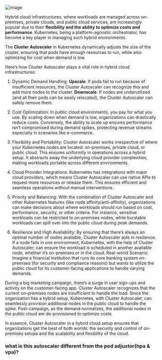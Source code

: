 ![image](https://github.com/fjing1/Kubernetes/assets/32583955/781f8db9-1dc8-479e-8a6b-0227964bf8aa)

Hybrid cloud infrastructures, where workloads are managed across on-premises, private clouds, and public cloud services, are increasingly popular due to their **flexibility and the ability to optimize costs and performance**. Kubernetes, being a platform-agnostic orchestrator, has become a key player in managing such hybrid environments.


The 𝐂𝐥𝐮𝐬𝐭𝐞𝐫 𝐀𝐮𝐭𝐨𝐬𝐜𝐚𝐥𝐞𝐫 in Kubernetes dynamically adjusts the size of the cluster, ensuring that pods have enough resources to run, while also optimizing for cost when demand is low.


Here’s how Cluster Autoscaler plays a vital role in hybrid cloud infrastructures:


1. Dynamic Demand Handling:
𝐔𝐩𝐬𝐜𝐚𝐥𝐞: If pods fail to run because of insufficient resources, the Cluster Autoscaler can recognize this and add more nodes to the cluster.
𝐃𝐨𝐰𝐧𝐬𝐜𝐚𝐥𝐞: If nodes are underutilized (and all their pods can be easily relocated), the Cluster Autoscaler can safely remove them.


2. Cost Optimization:
In public cloud environments, you pay for what you use. By scaling down when demand is low, organizations can drastically reduce costs.
Conversely, the ability to scale up ensures performance isn’t compromised during demand spikes, protecting revenue streams especially in scenarios like e-commerce.

3. Flexibility and Portability:
Cluster Autoscaler works irrespective of where your Kubernetes nodes are located: on-premises, private cloud, or public cloud. This ensures uniformity in operations across a hybrid setup.
It abstracts away the underlying cloud provider complexities, making workloads portable across different environments.

4. Cloud Provider Integrations:
Kubernetes has integrations with major cloud providers, which means Cluster Autoscaler can use native APIs to request more resources or release them.
This ensures efficient and seamless operations without manual interventions.

5. Priority and Balancing:
With the combination of Cluster Autoscaler and other Kubernetes features (like node affinity/anti-affinity), organizations can make decisions about where workloads should run based on cost, performance, security, or other criteria.
For instance, sensitive workloads can be restricted to on-premises nodes, while burstable workloads can spill over into the public cloud during peak demands.

6. Resilience and High Availability:
By ensuring that there’s always an optimal number of nodes available, Cluster Autoscaler aids in resilience. If a node fails in one environment, Kubernetes, with the help of Cluster Autoscaler, can ensure the workload is scheduled in another available node, whether it’s on-premises or in the cloud.
Real-world Scenario:
Imagine a financial institution that runs its core banking system on-premises (for security and compliance reasons) but wants to utilize the public cloud for its customer-facing applications to handle varying demands.

During a big marketing campaign, there’s a surge in user sign-ups and activity on the customer-facing app. Cluster Autoscaler recognizes that the current on-premises nodes are insufficient to handle the load. Since the organization has a hybrid setup, Kubernetes, with Cluster Autoscaler, can seamlessly provision additional nodes in the public cloud to handle the spike. Post-campaign, as the demand normalizes, the additional nodes in the public cloud are de-provisioned to optimize costs.

In essence, Cluster Autoscaler in a hybrid cloud setup ensures that organizations get the best of both worlds: the security and control of on-premises setups and the scalability and flexibility of the cloud.


### what is this autoscaler different from the pod adjustor(hpa & vpa)?
